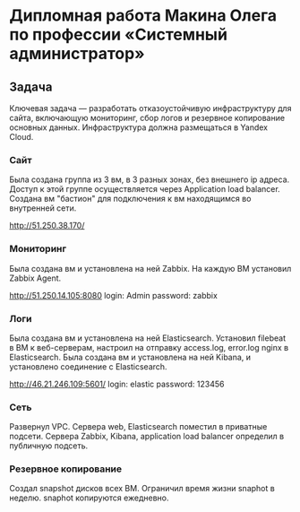 
#  Дипломная работа Макина Олега по профессии «Системный администратор» 

## Задача
Ключевая задача — разработать отказоустойчивую инфраструктуру для сайта, включающую мониторинг, сбор логов и резервное копирование основных данных. Инфраструктура должна размещаться в Yandex Cloud.

### Сайт
Была создана группа из 3 вм, в 3 разных зонах, без внешнего ip адреса. Доступ к этой группе осуществляется через Application load balancer.
Создана вм "бастион" для подключения к вм находящимся во внутренней сети.

http://51.250.38.170/

### Мониторинг
Была создана вм и установлена на ней Zabbix. На каждую ВМ установил Zabbix Agent.

http://51.250.14.105:8080
login: Admin
password: zabbix

### Логи
Была создана вм и установлена на ней Elasticsearch. Установил filebeat в ВМ к веб-серверам, настроил на отправку access.log, error.log nginx в Elasticsearch.
Была создана вм и установлена на ней Kibana, и установлено соединение с Elasticsearch.

http://46.21.246.109:5601/
login: elastic
password: 123456

### Сеть
Развернул VPC. Сервера web, Elasticsearch поместил в приватные подсети. Сервера Zabbix, Kibana, application load balancer определил в публичную подсеть.

### Резервное копирование
Создал snapshot дисков всех ВМ. Ограничил время жизни snaphot в неделю. snaphot копируются ежедневно.


